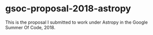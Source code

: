 # gsoc-proposal-2018-astropy

This is the proposal I submitted to work under Astropy in the Google Summer Of Code, 2018. 
